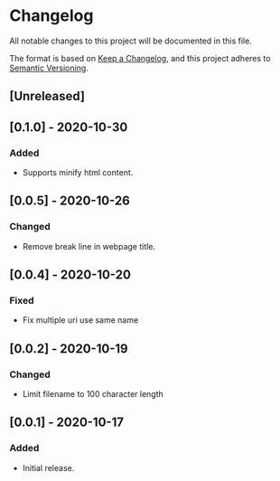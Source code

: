 # Changelog
All notable changes to this project will be documented in this file.

The format is based on [Keep a Changelog](https://keepachangelog.com/en/1.0.0/),
and this project adheres to [Semantic Versioning](https://semver.org/spec/v2.0.0.html).

## [Unreleased]

## [0.1.0] - 2020-10-30

### Added
- Supports minify html content.

## [0.0.5] - 2020-10-26

### Changed
- Remove break line in webpage title.

## [0.0.4] - 2020-10-20

### Fixed
- Fix multiple uri use same name

## [0.0.2] - 2020-10-19

### Changed
- Limit filename to 100 character length

## [0.0.1] - 2020-10-17

### Added
- Initial release.

